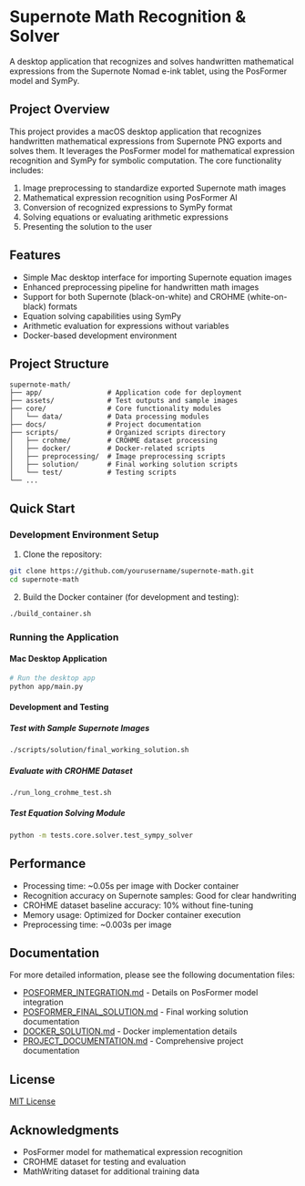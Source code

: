 # Supernote Math Recognition & Solver

A desktop application that recognizes and solves handwritten mathematical expressions from the Supernote Nomad e-ink tablet, using the PosFormer model and SymPy.

## Project Overview

This project provides a macOS desktop application that recognizes handwritten mathematical expressions from Supernote PNG exports and solves them. It leverages the PosFormer model for mathematical expression recognition and SymPy for symbolic computation. The core functionality includes:

1. Image preprocessing to standardize exported Supernote math images
2. Mathematical expression recognition using PosFormer AI
3. Conversion of recognized expressions to SymPy format
4. Solving equations or evaluating arithmetic expressions
5. Presenting the solution to the user

## Features

- Simple Mac desktop interface for importing Supernote equation images
- Enhanced preprocessing pipeline for handwritten math images
- Support for both Supernote (black-on-white) and CROHME (white-on-black) formats
- Equation solving capabilities using SymPy
- Arithmetic evaluation for expressions without variables
- Docker-based development environment

## Project Structure

```
supernote-math/
├── app/                # Application code for deployment
├── assets/             # Test outputs and sample images
├── core/               # Core functionality modules
│   └── data/           # Data processing modules
├── docs/               # Project documentation
├── scripts/            # Organized scripts directory
│   ├── crohme/         # CROHME dataset processing
│   ├── docker/         # Docker-related scripts
│   ├── preprocessing/  # Image preprocessing scripts
│   ├── solution/       # Final working solution scripts
│   └── test/           # Testing scripts
└── ...
```

## Quick Start

### Development Environment Setup

1. Clone the repository:
```bash
git clone https://github.com/yourusername/supernote-math.git
cd supernote-math
```

2. Build the Docker container (for development and testing):
```bash
./build_container.sh
```

### Running the Application

#### Mac Desktop Application
```bash
# Run the desktop app
python app/main.py
```

#### Development and Testing

##### Test with Sample Supernote Images
```bash
./scripts/solution/final_working_solution.sh
```

##### Evaluate with CROHME Dataset
```bash
./run_long_crohme_test.sh
```

##### Test Equation Solving Module
```bash
python -m tests.core.solver.test_sympy_solver
```

## Performance

- Processing time: ~0.05s per image with Docker container
- Recognition accuracy on Supernote samples: Good for clear handwriting
- CROHME dataset baseline accuracy: 10% without fine-tuning
- Memory usage: Optimized for Docker container execution
- Preprocessing time: ~0.003s per image

## Documentation

For more detailed information, please see the following documentation files:

- [POSFORMER_INTEGRATION.md](docs/POSFORMER_INTEGRATION.md) - Details on PosFormer model integration
- [POSFORMER_FINAL_SOLUTION.md](docs/POSFORMER_FINAL_SOLUTION.md) - Final working solution documentation
- [DOCKER_SOLUTION.md](docs/DOCKER_SOLUTION.md) - Docker implementation details
- [PROJECT_DOCUMENTATION.md](docs/PROJECT_DOCUMENTATION.md) - Comprehensive project documentation

## License

[MIT License](LICENSE)

## Acknowledgments

- PosFormer model for mathematical expression recognition
- CROHME dataset for testing and evaluation
- MathWriting dataset for additional training data
